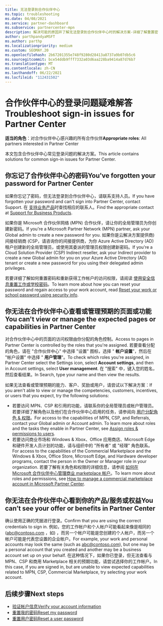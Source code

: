 ```yaml
---
title: 无法登录到合作伙伴中心
ms.topic: troubleshooting
ms.date: 04/08/2021
ms.service: partner-dashboard
ms.subservice: partnercenter-mpn
description: 解决可能的原因并了解无法登录到合作伙伴中心时的解决方案-详细了解重置密码、检查角色和检查凭据。
author: parthpandyaMSFT
ms.author: parthp
ms.localizationpriority: medium
ms.custom: SEOMAY.20
ms.openlocfilehash: 2b67201355e748f9280d28413a8737a9b07db5c6
ms.sourcegitcommit: bce54ddb9fff7332a03d6aa228ba9414a87d76b7
ms.translationtype: MT
ms.contentlocale: zh-CN
ms.lasthandoff: 06/22/2021
ms.locfileid: "112431502"
---
```

# <a name="troubleshoot-sign-in-issues-for-partner-center"></a><span data-ttu-id="38f13-103">合作伙伴中心的登录问题疑难解答</span><span class="sxs-lookup"><span data-stu-id="38f13-103">Troubleshoot sign-in issues for Partner Center</span></span>

<span data-ttu-id="38f13-104">**适当的角色**：对合作伙伴中心感兴趣的所有合作伙伴</span><span class="sxs-lookup"><span data-stu-id="38f13-104">**Appropriate roles**: All partners interested in Partner Center</span></span>

<span data-ttu-id="38f13-105">本文包含合作伙伴中心常见登录问题的解决方案。</span><span class="sxs-lookup"><span data-stu-id="38f13-105">This article contains solutions for common sign-in issues for Partner Center.</span></span>

## <a name="youve-forgotten-your-password-for-partner-center"></a><span data-ttu-id="38f13-106">你忘记了合作伙伴中心的密码</span><span class="sxs-lookup"><span data-stu-id="38f13-106">You've forgotten your password for Partner Center</span></span>

<span data-ttu-id="38f13-107">如果你忘记了密码，但无法登录到合作伙伴中心，请联系支持人员。</span><span class="sxs-lookup"><span data-stu-id="38f13-107">If you have forgotten your password and can't sign into Partner Center, contact Support.</span></span> <span data-ttu-id="38f13-108">在 [支持业务产品](/microsoft-365/admin/contact-support-for-business-products)时查找相应的联系人。</span><span class="sxs-lookup"><span data-stu-id="38f13-108">Find the appropriate contact at [Support for Business Products](/microsoft-365/admin/contact-support-for-business-products).</span></span>

<span data-ttu-id="38f13-109">如果你是 Microsoft 合作伙伴网络 (MPN) 合作伙伴，请让你的全局管理员为你创建新密码。</span><span class="sxs-lookup"><span data-stu-id="38f13-109">If you're a Microsoft Partner Network (MPN) partner, ask your Global admin to create a new password for you.</span></span> <span data-ttu-id="38f13-110">如果你是云解决方案提供商) 间接经销商 (CSP，请咨询你的间接提供商，为你 Azure Active Directory (AD) 租户创建新的全局管理员，或使用其委派的管理员权限创建新密码。</span><span class="sxs-lookup"><span data-stu-id="38f13-110">If you're a Cloud Solution Provider (CSP) Indirect reseller, ask your Indirect provider to create a new Global admin for you on your Azure Active Directory (AD) tenant or create a new password for you using their delegated admin privileges.</span></span>

<span data-ttu-id="38f13-111">若要详细了解如何重置密码和重新获得工作帐户的访问权限，请阅读 [使用安全信息重置工作或学校密码](/azure/active-directory/user-help/active-directory-passwords-update-your-own-password#how-to-change-your-password)。</span><span class="sxs-lookup"><span data-stu-id="38f13-111">To learn more about how you can reset your password and regain access to your work account, read [Reset your work or school password using security info](/azure/active-directory/user-help/active-directory-passwords-update-your-own-password#how-to-change-your-password).</span></span>

## <a name="you-cant-view-or-manage-the-expected-pages-or-capabilities-in-partner-center"></a><span data-ttu-id="38f13-112">你无法在合作伙伴中心查看或管理预期的页面或功能</span><span class="sxs-lookup"><span data-stu-id="38f13-112">You can't view or manage the expected pages or capabilities in Partner Center</span></span>

<span data-ttu-id="38f13-113">对合作伙伴中心中的页面的访问权限由你分配的角色控制。</span><span class="sxs-lookup"><span data-stu-id="38f13-113">Access to pages in Partner Center is controlled by the roles that you're assigned.</span></span> <span data-ttu-id="38f13-114">若要查看分配的角色，请在 "合作伙伴中心" 中选择 "设置" 图标，选择 " **帐户设置**"，然后在 "帐户设置" 中选择 " **用户管理**"。</span><span class="sxs-lookup"><span data-stu-id="38f13-114">To check which roles you're assigned, in Partner Center select the Settings icon, select **Account settings**, and then in Account settings, select **User management**.</span></span> <span data-ttu-id="38f13-115">在 "搜索" 中，键入您的姓名，然后查看结果。</span><span class="sxs-lookup"><span data-stu-id="38f13-115">In Search, type your name and then view the results.</span></span>

<span data-ttu-id="38f13-116">如果无法查看或管理预期的能力、客户、奖励或用户，请尝试以下解决方案：</span><span class="sxs-lookup"><span data-stu-id="38f13-116">If you aren't able to view or manage the competencies, customers, incentives, or users that you expect, try the following solutions:</span></span>

- <span data-ttu-id="38f13-117">若要访问 MPN、CSP 和引用的功能，请联系你的全局管理员或帐户管理员。若要详细了解角色以及他们在合作伙伴中心启用的任务，请参阅向 [用户分配角色 & 权限](permissions-overview.md)。</span><span class="sxs-lookup"><span data-stu-id="38f13-117">For access to the capabilities of MPN, CSP, and Referrals, contact your Global admin or Account admin. To learn more about roles and the tasks they enable in Partner Center, see [Assign roles & permissions to users](permissions-overview.md).</span></span>
- <span data-ttu-id="38f13-118">若要访问商业市场和 Windows & Xbox、Office 应用商店、Microsoft Edge 和硬件开发人员计划的功能，请与组织中的 "所有者" 或 "经理" 角色联系。</span><span class="sxs-lookup"><span data-stu-id="38f13-118">For access to the capabilities of the Commercial Marketplace and the Windows & Xbox, Office Store, Microsoft Edge, and Hardware developer programs, contact the person in the Owner or Manager role in your organization.</span></span> <span data-ttu-id="38f13-119">若要了解有关角色和权限的详细信息，请参阅 [如何在 Microsoft 合作伙伴中心管理商业 marketplace 帐户](/azure/marketplace/partner-center-portal/manage-account#define-user-roles-and-permissions)。</span><span class="sxs-lookup"><span data-stu-id="38f13-119">To learn more about roles and permissions, see [How to manage a commercial marketplace account in Microsoft Partner Center](/azure/marketplace/partner-center-portal/manage-account#define-user-roles-and-permissions).</span></span>

## <a name="you-cant-see-your-offer-or-benefits-in-partner-center"></a><span data-ttu-id="38f13-120">你无法在合作伙伴中心看到你的产品/服务或权益</span><span class="sxs-lookup"><span data-stu-id="38f13-120">You can’t see your offer or benefits in Partner Center</span></span>

<span data-ttu-id="38f13-121">确认使用正确的凭据进行登录。</span><span class="sxs-lookup"><span data-stu-id="38f13-121">Confirm that you are using the correct credentials to sign in.</span></span> <span data-ttu-id="38f13-122">例如，您的工作帐户和个人帐户可能看起来像是相同的 (abc@contoso.com ，如) ，而另一个帐户可能是您创建的个人帐户，而另一个帐户可能是代表您设置的企业帐户。</span><span class="sxs-lookup"><span data-stu-id="38f13-122">For example, your work and personal accounts may look the same (such as abc@contoso.com), but one may be a personal account that you created and another may be a business account set up on your behalf.</span></span> <span data-ttu-id="38f13-123">在这种情况下，如果你已登录，但无法查看与 MPN、CSP 和商用 Marketplace 相关的预期功能，请尝试选择你的工作帐户。</span><span class="sxs-lookup"><span data-stu-id="38f13-123">In this case, if you are signed in, but are unable to view expected capabilities related to MPN, CSP, Commercial Marketplace, try selecting your work account.</span></span>

## <a name="next-steps"></a><span data-ttu-id="38f13-124">后续步骤</span><span class="sxs-lookup"><span data-stu-id="38f13-124">Next steps</span></span>

- [<span data-ttu-id="38f13-125">验证帐户信息</span><span class="sxs-lookup"><span data-stu-id="38f13-125">Verify your account information</span></span>](verification-responses.md)
- [<span data-ttu-id="38f13-126">重置我的密码</span><span class="sxs-lookup"><span data-stu-id="38f13-126">Reset my password</span></span>](reset-my-pasword.md)
- [<span data-ttu-id="38f13-127">重置用户密码</span><span class="sxs-lookup"><span data-stu-id="38f13-127">Reset a user password</span></span>](reset-a-user-password.md)